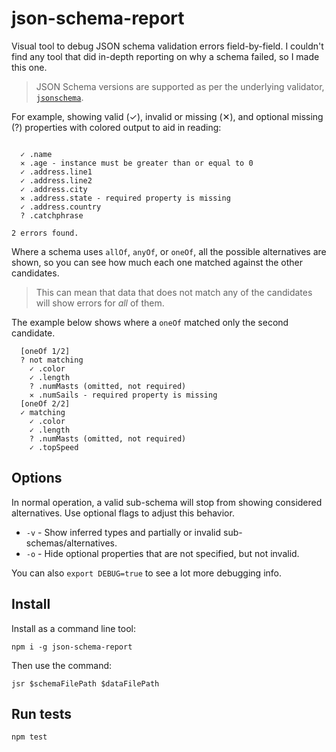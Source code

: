 # json-schema-report

Visual tool to debug JSON schema validation errors field-by-field. I couldn't
find any tool that did in-depth reporting on why a schema failed, so I made this
one.

> JSON Schema versions are supported as per the underlying validator,
> [`jsonschema`](https://github.com/tdegrunt/jsonschema).

For example, showing valid (✓), invalid or missing (✕), and optional missing
(?) properties with colored output to aid in reading:

```

  ✓ .name
  ✕ .age - instance must be greater than or equal to 0
  ✓ .address.line1
  ✓ .address.line2
  ✓ .address.city
  ✕ .address.state - required property is missing
  ✓ .address.country
  ? .catchphrase

2 errors found.
```

Where a schema uses `allOf`, `anyOf`, or `oneOf`, all the possible alternatives
are shown, so you can see how much each one matched against the other
candidates.

> This can mean that data that does not match any of the candidates will show
> errors for _all_ of them.

The example below shows where a `oneOf` matched only the second candidate.

```
  [oneOf 1/2]
  ? not matching
    ✓ .color
    ✓ .length
    ? .numMasts (omitted, not required)
    ✕ .numSails - required property is missing
  [oneOf 2/2]
  ✓ matching
    ✓ .color
    ✓ .length
    ? .numMasts (omitted, not required)
    ✓ .topSpeed
```

## Options

In normal operation, a valid sub-schema will stop from showing considered
alternatives. Use optional flags to adjust this behavior.

* `-v` - Show inferred types and partially or invalid sub-schemas/alternatives.
* `-o` - Hide optional properties that are not specified, but not invalid.

You can also `export DEBUG=true` to see a lot more debugging info.

## Install

Install as a command line tool:

```
npm i -g json-schema-report
```

Then use the command:

```
jsr $schemaFilePath $dataFilePath
```

## Run tests

```
npm test
```
